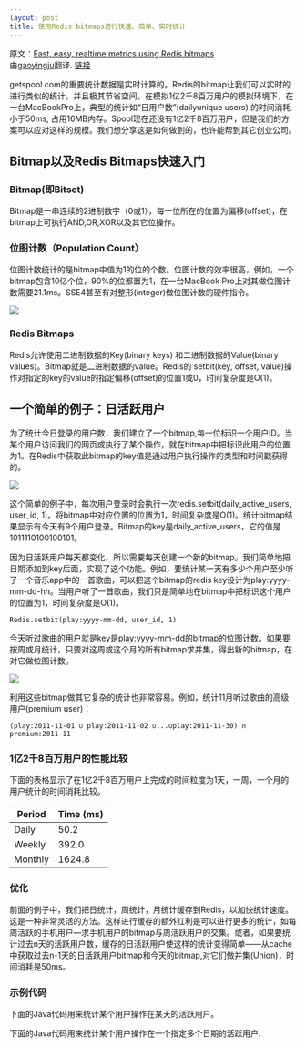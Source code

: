 ```yaml
---
layout: post
title: 使用Redis bitmaps进行快速、简单、实时统计
---
```


原文：[Fast, easy, realtime metrics using Redis bitmaps](http://blog.getspool.com/2011/11/29/fast-easy-realtime-metrics-using-redis-bitmaps/)  
由[gaoyingju](http://my.csdn.net/gaoyingju)翻译.   [链接](http://blog.csdn.net/gaoyingju/article/details/9671283)

getspool.com的重要统计数据是实时计算的。Redis的bitmap让我们可以实时的进行类似的统计，并且极其节省空间。在模拟1亿2千8百万用户的模拟环境下，在一台MacBookPro上，典型的统计如“日用户数”(dailyunique users) 的时间消耗小于50ms, 占用16MB内存。Spool现在还没有1亿2千8百万用户，但是我们的方案可以应对这样的规模。我们想分享这是如何做到的，也许能帮到其它创业公司。

## Bitmap以及Redis Bitmaps快速入门

### Bitmap(即Bitset)

Bitmap是一串连续的2进制数字（0或1），每一位所在的位置为偏移(offset)，在bitmap上可执行AND,OR,XOR以及其它位操作。

### 位图计数（Population Count）

位图计数统计的是bitmap中值为1的位的个数。位图计数的效率很高，例如，一个bitmap包含10亿个位，90%的位都置为1，在一台MacBook Pro上对其做位图计数需要21.1ms。SSE4甚至有对整形(integer)做位图计数的硬件指令。

![](http://img.blog.csdn.net/20130731182138046?watermark/2/text/aHR0cDovL2Jsb2cuY3Nkbi5uZXQvZ2FveWluZ2p1/font/5a6L5L2T/fontsize/400/fill/I0JBQkFCMA==/dissolve/70/gravity/SouthEast)

### Redis Bitmaps

Redis允许使用二进制数据的Key(binary keys) 和二进制数据的Value(binary values)。Bitmap就是二进制数据的value。Redis的 setbit(key, offset, value)操作对指定的key的value的指定偏移(offset)的位置1或0，时间复杂度是O(1)。

## 一个简单的例子：日活跃用户

为了统计今日登录的用户数，我们建立了一个bitmap,每一位标识一个用户ID。当某个用户访问我们的网页或执行了某个操作，就在bitmap中把标识此用户的位置为1。在Redis中获取此bitmap的key值是通过用户执行操作的类型和时间戳获得的。

![](http://img.blog.csdn.net/20130731182321171?watermark/2/text/aHR0cDovL2Jsb2cuY3Nkbi5uZXQvZ2FveWluZ2p1/font/5a6L5L2T/fontsize/400/fill/I0JBQkFCMA==/dissolve/70/gravity/SouthEast)

这个简单的例子中，每次用户登录时会执行一次redis.setbit(daily_active_users, user_id, 1)。将bitmap中对应位置的位置为1，时间复杂度是O(1)。统计bitmap结果显示有今天有9个用户登录。Bitmap的key是daily_active_users，它的值是1011110100100101。

因为日活跃用户每天都变化，所以需要每天创建一个新的bitmap。我们简单地把日期添加到key后面，实现了这个功能。例如，要统计某一天有多少个用户至少听了一个音乐app中的一首歌曲，可以把这个bitmap的redis key设计为play:yyyy-mm-dd-hh。当用户听了一首歌曲，我们只是简单地在bitmap中把标识这个用户的位置为1，时间复杂度是O(1)。

    Redis.setbit(play:yyyy-mm-dd, user_id, 1)

今天听过歌曲的用户就是key是play:yyyy-mm-dd的bitmap的位图计数。如果要按周或月统计，只要对这周或这个月的所有bitmap求并集，得出新的bitmap，在对它做位图计数。

![](http://img.blog.csdn.net/20130731182438265?watermark/2/text/aHR0cDovL2Jsb2cuY3Nkbi5uZXQvZ2FveWluZ2p1/font/5a6L5L2T/fontsize/400/fill/I0JBQkFCMA==/dissolve/70/gravity/SouthEast)

利用这些bitmap做其它复杂的统计也非常容易。例如，统计11月听过歌曲的高级用户(premium user)：

    (play:2011-11-01 ∪ play:2011-11-02 ∪...∪play:2011-11-30) ∩ premium:2011-11

### 1亿2千8百万用户的性能比较

下面的表格显示了在1亿2千8百万用户上完成的时间粒度为1天，一周，一个月的用户统计的时间消耗比较。
<table>
<thead>
<tr>
<th>Period</th>
<th>Time (ms)</th>
</tr>
</thead>
<tbody>
<tr>
<td>Daily</td>
<td>50.2</td>
</tr>
<tr>
<td>Weekly</td>
<td>392.0</td>
</tr>
<tr>
<td>Monthly</td>
<td>1624.8</td>
</tr>
</tbody>
</table>

### 优化

前面的例子中，我们把日统计，周统计，月统计缓存到Redis，以加快统计速度。  
这是一种非常灵活的方法。这样进行缓存的额外红利是可以进行更多的统计，如每周活跃的手机用户—求手机用户的bitmap与周活跃用户的交集。或者，如果要统计过去n天的活跃用户数，缓存的日活跃用户使这样的统计变得简单——从cache中获取过去n-1天的日活跃用户bitmap和今天的bitmap,对它们做并集(Union)，时间消耗是50ms。

### 示例代码

下面的Java代码用来统计某个用户操作在某天的活跃用户。

<script src="https://gist.github.com/prisoner/6180999.js"></script>


下面的Java代码用来统计某个用户操作在一个指定多个日期的活跃用户.


<script src="https://gist.github.com/prisoner/6181008.js"></script>


